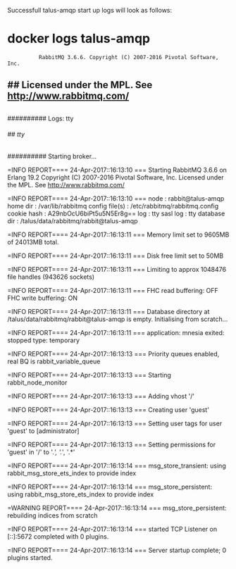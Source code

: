 Successfull talus-amqp start up logs will look as follows:

# docker logs talus-amqp

              RabbitMQ 3.6.6. Copyright (C) 2007-2016 Pivotal Software, Inc.
  ##  ##      Licensed under the MPL.  See http://www.rabbitmq.com/
  ##  ##
  ##########  Logs: tty
  ######  ##        tty
  ##########
              Starting broker...

=INFO REPORT==== 24-Apr-2017::16:13:10 ===
Starting RabbitMQ 3.6.6 on Erlang 19.2
Copyright (C) 2007-2016 Pivotal Software, Inc.
Licensed under the MPL.  See http://www.rabbitmq.com/

=INFO REPORT==== 24-Apr-2017::16:13:10 ===
node           : rabbit@talus-amqp
home dir       : /var/lib/rabbitmq
config file(s) : /etc/rabbitmq/rabbitmq.config
cookie hash    : A29nbOcU6biPt5u5N5Er8g==
log            : tty
sasl log       : tty
database dir   : /talus/data/rabbitmq/rabbit@talus-amqp

=INFO REPORT==== 24-Apr-2017::16:13:11 ===
Memory limit set to 9605MB of 24013MB total.

=INFO REPORT==== 24-Apr-2017::16:13:11 ===
Disk free limit set to 50MB

=INFO REPORT==== 24-Apr-2017::16:13:11 ===
Limiting to approx 1048476 file handles (943626 sockets)

=INFO REPORT==== 24-Apr-2017::16:13:11 ===
FHC read buffering:  OFF
FHC write buffering: ON

=INFO REPORT==== 24-Apr-2017::16:13:11 ===
Database directory at /talus/data/rabbitmq/rabbit@talus-amqp is empty. Initialising from scratch...

=INFO REPORT==== 24-Apr-2017::16:13:11 ===
    application: mnesia
    exited: stopped
    type: temporary

=INFO REPORT==== 24-Apr-2017::16:13:13 ===
Priority queues enabled, real BQ is rabbit_variable_queue

=INFO REPORT==== 24-Apr-2017::16:13:13 ===
Starting rabbit_node_monitor

=INFO REPORT==== 24-Apr-2017::16:13:13 ===
Adding vhost '/'

=INFO REPORT==== 24-Apr-2017::16:13:13 ===
Creating user 'guest'

=INFO REPORT==== 24-Apr-2017::16:13:13 ===
Setting user tags for user 'guest' to [administrator]

=INFO REPORT==== 24-Apr-2017::16:13:13 ===
Setting permissions for 'guest' in '/' to '.*', '.*', '.*'

=INFO REPORT==== 24-Apr-2017::16:13:14 ===
msg_store_transient: using rabbit_msg_store_ets_index to provide index

=INFO REPORT==== 24-Apr-2017::16:13:14 ===
msg_store_persistent: using rabbit_msg_store_ets_index to provide index

=WARNING REPORT==== 24-Apr-2017::16:13:14 ===
msg_store_persistent: rebuilding indices from scratch

=INFO REPORT==== 24-Apr-2017::16:13:14 ===
started TCP Listener on [::]:5672
 completed with 0 plugins.

=INFO REPORT==== 24-Apr-2017::16:13:14 ===
Server startup complete; 0 plugins started.

